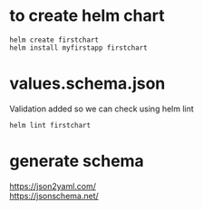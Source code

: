# to create helm chart
```console
helm create firstchart
helm install myfirstapp firstchart
```
# values.schema.json
Validation added so we can check using helm lint
```console
helm lint firstchart
```

# generate schema 

https://json2yaml.com/ <br/>
https://jsonschema.net/
